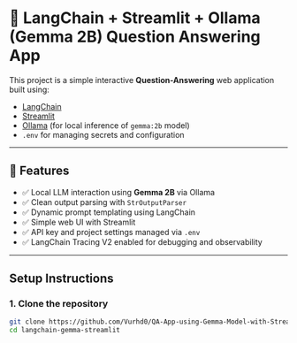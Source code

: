 # 🧠 LangChain + Streamlit + Ollama (Gemma 2B) Question Answering App

This project is a simple interactive **Question-Answering** web application built using:
- [LangChain](https://www.langchain.com/)
- [Streamlit](https://streamlit.io/)
- [Ollama](https://ollama.com/) (for local inference of `gemma:2b` model)
- `.env` for managing secrets and configuration

---

## 🚀 Features

- ✅ Local LLM interaction using **Gemma 2B** via Ollama
- ✅ Clean output parsing with `StrOutputParser`
- ✅ Dynamic prompt templating using LangChain
- ✅ Simple web UI with Streamlit
- ✅ API key and project settings managed via `.env`
- ✅ LangChain Tracing V2 enabled for debugging and observability

---

## Setup Instructions

### 1. Clone the repository

```bash
git clone https://github.com/Vurhd0/QA-App-using-Gemma-Model-with-Streamlit
cd langchain-gemma-streamlit


